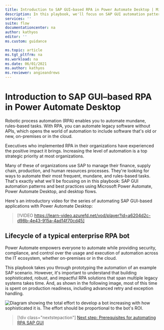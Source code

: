 ```yaml
---
title: Introduction to SAP GUI–based RPA in Power Automate Desktop | Microsoft Docs
description: In this playbook, we'll focus on SAP GUI automation patterns and best practices using Microsoft Power Automate, Power Automate Desktop, and desktop flows.
services: ''
suite: flow
documentationcenter: na
author: kathyos
editor: ''
ms.custom: guidance

ms.topic: article
ms.tgt_pltfrm: na
ms.workload: na
ms.date: 06/01/2021
ms.author: kathyos
ms.reviewer: angieandrews
---
```


# Introduction to SAP GUI–based RPA in Power Automate Desktop

Robotic process automation (RPA) enables you to automate mundane, rules-based tasks. With RPA, you can automate legacy software without APIs, which opens the world of automation to include software that's old or new, on-premises or in the cloud.

Executives who implemented RPA in their organizations have experienced the positive impact it brings. Increasing the level of automation is a top strategic priority at most organizations.

Many of these of organizations use SAP to manage their finance, supply chain, production, and human resources processes. They're looking for ways to automate their most frequent, mundane, and rules-based tasks. That's exactly what we'll be focusing on in this playbook: SAP GUI automation patterns and best practices using Microsoft Power Automate, Power Automate Desktop, and desktop flows.

Here's an introductory video for the series of automating SAP GUI-based applications with Power Automate Desktop:

> [!VIDEO https://learn-video.azurefd.net/vod/player?id=a6204d2c-d98b-4e43-915a-4ad14f70cd45]

## Lifecycle of a typical enterprise RPA bot

Power Automate empowers everyone to automate while providing security, compliance, and control over the usage and execution of automation across the IT ecosystem, whether on-premises or in the cloud.

This playbook takes you through prototyping the automation of an example SAP scenario. However, it's important to understand that building sophisticated, robust, and impactful RPA solutions that span multiple legacy systems takes time. And, as shown in the following image, most of this time is spent on production readiness, including advanced retry and exception handling.

  ![Diagram showing the total effort to develop a bot increasing with how sophisticated it is. The effort should be proportional to the bot's ROI.](media/bot-ROI.png)

> [!div class="nextstepaction"]
> [Next step: Prerequisites for automating RPA SAP GUI](prerequisites.md)
